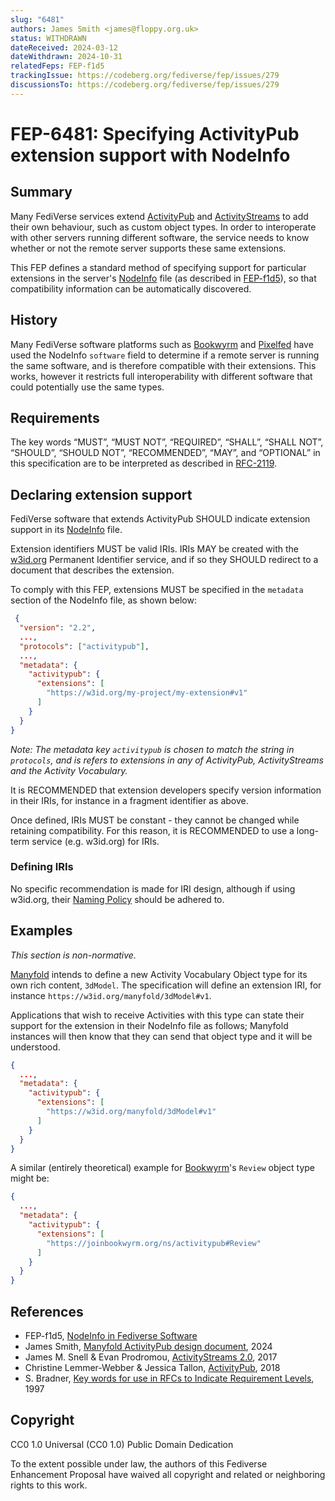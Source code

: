 ```yaml
---
slug: "6481"
authors: James Smith <james@floppy.org.uk>
status: WITHDRAWN
dateReceived: 2024-03-12
dateWithdrawn: 2024-10-31
relatedFeps: FEP-f1d5
trackingIssue: https://codeberg.org/fediverse/fep/issues/279
discussionsTo: https://codeberg.org/fediverse/fep/issues/279
---
```

# FEP-6481: Specifying ActivityPub extension support with NodeInfo


## Summary

Many FediVerse services extend [ActivityPub] and [ActivityStreams] to add their own behaviour, such as custom object types. In order to interoperate with other servers running different software, the service needs to know whether or not the remote server supports these same extensions.

This FEP defines a standard method of specifying support for particular extensions in the server's [NodeInfo] file (as described in [FEP-f1d5]), so that compatibility information can be automatically discovered.

## History

Many FediVerse software platforms such as [Bookwyrm] and [Pixelfed] have used the NodeInfo `software` field to determine if a remote server is running the same software, and is therefore compatible with their extensions. This works, however it restricts full interoperability with different software that could potentially use the same types.

## Requirements

The key words “MUST”, “MUST NOT”, “REQUIRED”, “SHALL”, “SHALL NOT”, “SHOULD”, “SHOULD NOT”, “RECOMMENDED”, “MAY”, and “OPTIONAL” in this specification are to be interpreted as described in [RFC-2119].

## Declaring extension support

FediVerse software that extends ActivityPub SHOULD indicate extension support in its [NodeInfo] file.

Extension identifiers MUST be valid IRIs. IRIs MAY be created with the [w3id.org] Permanent Identifier service, and if so they SHOULD redirect to a document that describes the extension.

To comply with this FEP, extensions MUST be specified in the `metadata` section of the NodeInfo file, as shown below:

```json
 {
  "version": "2.2",
  ...,
  "protocols": ["activitypub"],
  ...,
  "metadata": {
    "activitypub": {
      "extensions": [
        "https://w3id.org/my-project/my-extension#v1"
      ]
    }
  }
}
```

*Note: The metadata key `activitypub` is chosen to match the string in `protocols`, and is refers to extensions in any of ActivityPub, ActivityStreams and the Activity Vocabulary.*

It is RECOMMENDED that extension developers specify version information in their IRIs, for instance in a fragment identifier as above.

Once defined, IRIs MUST be constant - they cannot be changed while retaining compatibility. For this reason, it is RECOMMENDED to use a long-term service (e.g. w3id.org) for IRIs.

### Defining IRIs

No specific recommendation is made for IRI design, although if using w3id.org, their [Naming Policy](https://w3id.org/#naming-policy) should be adhered to.

## Examples

*This section is non-normative.*

[Manyfold] intends to define a new Activity Vocabulary Object type for its own rich content, `3dModel`. The specification will define an extension IRI, for instance `https://w3id.org/manyfold/3dModel#v1`.

Applications that wish to receive Activities with this type can state their support for the extension in their NodeInfo file as follows; Manyfold instances will then know that they can send that object type and it will be understood.

```json
{
  ...,
  "metadata": {
    "activitypub": {
      "extensions": [
        "https://w3id.org/manyfold/3dModel#v1"
      ]
    }
  }
}
```
A similar (entirely theoretical) example for [Bookwyrm]'s `Review` object type might be:

```json
{
  ...,
  "metadata": {
    "activitypub": {
      "extensions": [
        "https://joinbookwyrm.org/ns/activitypub#Review"
      ]
    }
  }
}
```

## References

- FEP-f1d5, [NodeInfo in Fediverse Software][FEP-f1d5]
- James Smith, [Manyfold ActivityPub design document][Manyfold], 2024
- James M. Snell & Evan Prodromou, [ActivityStreams 2.0][ActivityStreams], 2017
- Christine Lemmer-Webber & Jessica Tallon, [ActivityPub][ActivityPub], 2018
- S. Bradner, [Key words for use in RFCs to Indicate Requirement Levels][RFC-2119], 1997


[ActivityPub]: https://www.w3.org/TR/activitypub/
[ActivityStreams]: https://www.w3.org/TR/activitystreams-core/
[Bookwyrm]: https://docs.joinbookwyrm.com/activitypub.html
[FEP-f1d5]: https://codeberg.org/fediverse/fep/src/branch/main/fep/f1d5/fep-f1d5.md
[Manyfold]: https://manyfold.app/technology/activitypub.html
[NodeInfo]: https://nodeinfo.diaspora.software/
[Pixelfed]: https://docs.pixelfed.org/spec/ActivityPub.html
[RFC-2119]: https://tools.ietf.org/html/rfc2119.html
[w3id.org]: https://w3id.org
## Copyright

CC0 1.0 Universal (CC0 1.0) Public Domain Dedication

To the extent possible under law, the authors of this Fediverse Enhancement Proposal have waived all copyright and related or neighboring rights to this work.
